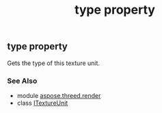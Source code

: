 ﻿---
title: type property
second_title: Aspose.3D for Python via .NET API References
description: 
type: docs
weight: 100
url: /python-net/aspose.threed.render/itextureunit/type/
is_root: false
---

## type property


Gets the type of this texture unit.

### See Also
* module [aspose.threed.render](../../)
* class [ITextureUnit](/3d/python-net/aspose.threed.render/itextureunit)
